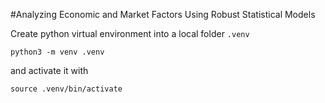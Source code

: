 #Analyzing Economic and Market Factors Using Robust Statistical Models

Create python virtual environment into a local folder `.venv`
```
python3 -m venv .venv
```
and activate it with
```
source .venv/bin/activate
```
